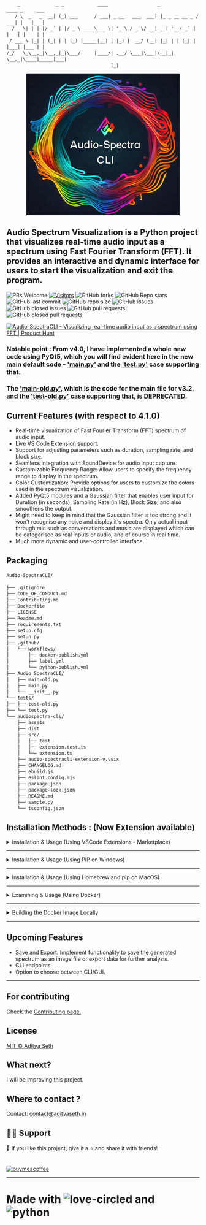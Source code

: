 ```
    _             _ _            ____                  _              ____ _     ___
   / \  _   _  __| (_) ___      / ___| _ __   ___  ___| |_ _ __ __ _ / ___| |   |_ _|
  / _ \| | | |/ _` | |/ _ \ ____\___ \| '_ \ / _ \/ __| __| '__/ _` | |   | |    | |
 / ___ \ |_| | (_| | | (_) |_____|__) | |_) |  __/ (__| |_| | | (_| | |___| |___ | |
/_/   \_\__,_|\__,_|_|\___/     |____/| .__/ \___|\___|\__|_|  \__,_|\____|_____|___|
                                      |_|
```

<div align=center>

![](/audiospectra-cli/assets/cover.jpg)

</div>

## Audio Spectrum Visualization is a Python project that visualizes real-time audio input as a spectrum using Fast Fourier Transform (FFT). It provides an interactive and dynamic interface for users to start the visualization and exit the program.

 <p>

![PRs Welcome](https://img.shields.io/badge/PRs-welcome-brightgreen.svg?style=flat)
[![Visitors](https://api.visitorbadge.io/api/visitors?path=https%3A%2F%2Fgithub.com%2FAdityaSeth777%2FAudio-SpectraCLI&label=Visitors&countColor=%23263759&style=plastic)](https://visitorbadge.io/status?path=https%3A%2F%2Fgithub.com%2FAdityaSeth777%2FAudio-SpectraCLI)
![GitHub forks](https://img.shields.io/github/forks/AdityaSeth777/Audio-SpectraCLI)
![GitHub Repo stars](https://img.shields.io/github/stars/AdityaSeth777/Audio-SpectraCLI)
![GitHub last commit](https://img.shields.io/github/last-commit/AdityaSeth777/Audio-SpectraCLI)
![GitHub repo size](https://img.shields.io/github/repo-size/AdityaSeth777/Audio-SpectraCLI)
![GitHub issues](https://img.shields.io/github/issues/AdityaSeth777/Audio-SpectraCLI)
![GitHub closed issues](https://img.shields.io/github/issues-closed-raw/AdityaSeth777/Audio-SpectraCLI)
![GitHub pull requests](https://img.shields.io/github/issues-pr/AdityaSeth777/Audio-SpectraCLI)
![GitHub closed pull requests](https://img.shields.io/github/issues-pr-closed/AdityaSeth777/Audio-SpectraCLI)

 </p>

<a href="https://www.producthunt.com/posts/audio-spectracli?utm_source=badge-featured&utm_medium=badge&utm_souce=badge-audio&#0045;spectracli" target="_blank"><img src="https://api.producthunt.com/widgets/embed-image/v1/featured.svg?post_id=458166&theme=light" alt="Audio&#0045;SpectraCLI - Visualizing&#0032;real&#0045;time&#0032;audio&#0032;input&#0032;as&#0032;a&#0032;spectrum&#0032;using&#0032;FFT | Product Hunt" style="width: 250px; height: 54px;" width="250" height="54" /></a>

### Notable point : From v4.0, I have implemented a whole new code using PyQt5, which you will find evident here in the new main default code - [&#39;main.py&#39;](./Audio_SpectraCLI/main.py) and the [&#39;test.py&#39;](./tests/test.py) case supporting that.

### The [&#39;main-old.py&#39;](./Audio_SpectraCLI/main-old.py), which is the code for the main file for v3.2, and the [&#39;test-old.py&#39;](./tests/test-old.py) case supporting that, is DEPRECATED.

## Current Features (with respect to 4.1.0)

- Real-time visualization of Fast Fourier Transform (FFT) spectrum of audio input.
- Live VS Code Extension support.
- Support for adjusting parameters such as duration, sampling rate, and block size.
- Seamless integration with SoundDevice for audio input capture.
- Customizable Frequency Range: Allow users to specify the frequency range to display in the spectrum.
- Color Customization: Provide options for users to customize the colors used in the spectrum visualization.
- Added PyQt5 modules and a Gaussian filter that enables user input for Duration (in seconds), Sampling Rate (in Hz), Block Size, and also smoothens the output.
- Might need to keep in mind that the Gaussian filter is too strong and it won't recognise any noise and display it's spectra. Only actual input through mic such as conversations and music are displayed which can be categorised as real inputs or audio, and of course in real time.
- Much more dynamic and user-controlled interface.

## Packaging

```
Audio-SpectraCLI/

├── .gitignore
├── CODE_OF_CONDUCT.md
├── Contributing.md
├── Dockerfile
├── LICENSE
├── Readme.md
├── requirements.txt
├── setup.cfg
├── setup.py
├── .github/
│   └── workflows/
│       ├── docker-publish.yml
│       ├── label.yml
│       └── python-publish.yml
├── Audio_SpectraCLI/
│   ├── main-old.py
│   ├── main.py
│   └── __init__.py
└── tests/
├── ├── test-old.py
├── └── test.py
└── audiospectra-cli/
    ├── assets
    ├── dist
    ├── src/
    │   ├── test
    │   ├── extension.test.ts
    │   └── extension.ts
    ├── audio-spectracli-extension-v.vsix
    ├── CHANGELOG.md
    ├── ebuild.js
    ├── eslint.config.mjs
    ├── package.json
    ├── package-lock.json
    ├── README.md
    ├── sample.py
    └── tsconfig.json
```

## Installation Methods : (Now Extension available)

<details>

<summary> Installation & Usage (Using VSCode Extensions - Marketplace)</summary>

# How to Use the Audio-SpectraCLI Extension

Follow these steps to use the Audio-SpectraCLI extension in Visual Studio Code:

1. **Open Visual Studio Code**
   - Launch VS Code on your computer (macOS, Windows, or Linux).

2. **Install the Audio-SpectraCLI Extension**
   - Go to the Extensions sidebar by clicking on the Extensions icon in the Activity Bar (or press `Ctrl+Shift+X` on Windows/Linux or `Cmd+Shift+X` on macOS).
   - Search for "Audio-SpectraCLI" in the Extensions Marketplace.
   - Click **Install** next to the Audio-SpectraCLI extension.

3. **Activate the Extension**
   - After installation, open the Command Palette by pressing `F1` or `Ctrl+Shift+P` on Windows/Linux or `Cmd+Shift+P` on macOS.
   - Type `>Audio-SpectraCLI: Add Sample Code` or `>Audio-SpectraCLI: View Status`.
   - Select either command to activate and use the extension.

4. **Using the Commands**
   - **Add Sample Code**: Inserts sample code for Audio-SpectraCLI into the current editor window.
     - Open any Python file or create a new one.
     - Run the command `Audio-SpectraCLI: Add Sample Code` from the Command Palette.
     - The sample code should appear in the editor.
   - **View Extension Status**: Displays the current status of Audio-SpectraCLI.
     - Run the command `Audio-SpectraCLI: View Status` from the Command Palette.
     - You’ll see a notification indicating that Audio-SpectraCLI is ready to use.

5. **Verify the Extension**
   - Ensure that the Audio-SpectraCLI commands work as expected by following the steps above.
   - You should see notifications for the status and sample code added in the editor.

6. **Customize as Needed**
   - You can modify the inserted code or use the extension as a reference for developing your own custom scripts with Audio-SpectraCLI.

> **Note**: If you encounter issues, check the extension's [README](./README.md) or reach out to contact@adityaseth.in support for troubleshooting.

Enjoy using Audio-SpectraCLI in VS Code!

Once you have activated the audio_visualizer instance, feel free to use it wherever in the program. It consists of several parameters (which gives more control to the user), so make sure to configure and add those before using it in your code. Also, the user can modify (wrt [v4.1.0](https://github.com/AdityaSeth777/Audio-SpectraCLI/tree/4.1.0)) the Duration (in seconds), Sampling Rate (in Hz), and Block Size.

---

</details>

----

<details>

<summary> Installation & Usage (Using PIP on Windows)</summary>

1. Install using pip (Use pip3 instead, if pip doesn't work.)

```
pip install Audio-SpectraCLI
```

2. Import and use modules

- Create a Python file.
- You can use [Example.py](https://github.com/AdityaSeth777/Audio-SpectraCLI/blob/main/tests/test.py) as a reference or use the following code :

```python
from Audio_SpectraCLI import AudioSpectrumVisualizer
from PyQt5.QtWidgets import QApplication

# Creating an instance of AudioSpectrumVisualizer with custom parameters
app = QApplication([])
audio_visualizer = AudioSpectrumVisualizer(
    duration=5, fs=22050, block_size=1024, frequency_range=(1000, 5000), color='red')

# Starting the audio spectrum visualization
audio_visualizer.show()
app.exec_()
```

Once you have activated the audio_visualizer instance, feel free to use it wherever in the program. It consists of several parameters (which gives more control to the user), so make sure to configure and add those before using it in your code. Also, the user can modify (wrt [v4.1.0](https://github.com/AdityaSeth777/Audio-SpectraCLI/tree/4.1.0)) the Duration (in seconds), Sampling Rate (in Hz), and Block Size.

---

</details>

---

<details>

<summary> Installation & Usage (Using Homebrew and pip on MacOS)</summary>

1. Install using pip (Use pip3 instead, if pip doesn't work.)

```
brew install pyaudio
pip install Audio-SpectraCLI
```

2. Import and use modules

- Create a Python file.
- You can use [Example.py](https://github.com/AdityaSeth777/Audio-SpectraCLI/blob/main/tests/test.py) as a reference or use the following code :

```python
from Audio_SpectraCLI import AudioSpectrumVisualizer
from PyQt5.QtWidgets import QApplication

# Creating an instance of AudioSpectrumVisualizer with custom parameters
app = QApplication([])
audio_visualizer = AudioSpectrumVisualizer(
    duration=5, fs=22050, block_size=1024, frequency_range=(1000, 5000), color='red')

# Starting the audio spectrum visualization
audio_visualizer.show()
app.exec_()
```

Once you have activated the audio_visualizer instance, feel free to use it wherever in the program. It consists of several parameters (which gives more control to the user), so make sure to configure and add those before using it in your code. Also, the user can modify (wrt [v4.1.0](https://github.com/AdityaSeth777/Audio-SpectraCLI/tree/4.1.0)) the Duration (in seconds), Sampling Rate (in Hz), and Block Size.

---

</details>


---

<details>

<summary> Examining & Usage (Using Docker) </summary>

1. Prerequisites
   You should have docker installed on your machine. You can download and install Docker from [here](https://www.docker.com/products/docker-desktop).
2. Pulling the Docker Image

You can pull the pre-built Docker image from Docker Hub using the following command:

```sh
docker pull adityaseth777/audio-spectracli
```

3. Viewing Files Inside the Docker Container
   For seeing the files inside the Docker container for debugging purposes, you can run an interactive shell session:

```sh
docker run --rm -it --entrypoint /bin/bash audio-spectracli
```

4. Use the 'ls' command to view the files and get a proper understanding of the file structure :

```sh
ls
```

5. You can use [Example.py](https://github.com/AdityaSeth777/Audio-SpectraCLI/blob/main/tests/test.py) as a reference or use the following code :

```python
from Audio_SpectraCLI import AudioSpectrumVisualizer
from PyQt5.QtWidgets import QApplication

# Creating an instance of AudioSpectrumVisualizer with custom parameters
app = QApplication([])
audio_visualizer = AudioSpectrumVisualizer(
    duration=5, fs=22050, block_size=1024, frequency_range=(1000, 5000), color='red')

# Starting the audio spectrum visualization
audio_visualizer.show()
app.exec_()
```

Once you have activated the audio_visualizer instance, feel free to use it wherever in the program. It consists of several parameters (which gives more control to the user), so make sure to configure and add those before using it in your code. Also, the user can modify (wrt [v4.1.0](https://github.com/AdityaSeth777/Audio-SpectraCLI/tree/4.1.0)) the Duration (in seconds), Sampling Rate (in Hz), and Block Size.

---

</details>

---

<details>

<summary> Building the Docker Image Locally </summary>

If you prefer to build the Docker image locally, follow these steps:

1. Clone the repository :

```sh
git clone https://github.com/AdityaSeth777/Audio-SpectraCLI.git
cd Audio-SpectraCLI
```

2. Build the Docker image:

```sh
docker build -t audio-spectracli .
```

3. Viewing Files Inside the Docker Container
   For seeing the files inside the Docker container for debugging purposes, you can run an interactive shell session:

```sh
docker run --rm -it --entrypoint /bin/bash audio-spectracli
```

4. Use the 'ls' command to view the files and get a proper understanding of the file structure :

```sh
ls
```

5. You can use [Example.py](https://github.com/AdityaSeth777/Audio-SpectraCLI/blob/main/tests/test.py) as a reference or use the following code :

```python
from Audio_SpectraCLI import AudioSpectrumVisualizer
from PyQt5.QtWidgets import QApplication

# Creating an instance of AudioSpectrumVisualizer with custom parameters
app = QApplication([])
audio_visualizer = AudioSpectrumVisualizer(
    duration=5, fs=22050, block_size=1024, frequency_range=(1000, 5000), color='red')

# Starting the audio spectrum visualization
audio_visualizer.show()
app.exec_()
```

Once you have activated the audio_visualizer instance, feel free to use it wherever in the program. It consists of several parameters (which gives more control to the user), so make sure to configure and add those before using it in your code. Also, the user can modify (wrt [v4.1.0](https://github.com/AdityaSeth777/Audio-SpectraCLI/tree/4.1.0)) the Duration (in seconds), Sampling Rate (in Hz), and Block Size.

</details>

---

## Upcoming Features

- Save and Export: Implement functionality to save the generated spectrum as an image file or export data for further analysis.
- CLI endpoints.
- Option to choose between CLI/GUI.

---

## For contributing

Check the [Contributing page.](https://github.com/AdityaSeth777/Audio-SpectraCLI/blob/main/Contributing.md)

## License

[MIT © Aditya Seth](https://github.com/AdityaSeth777/Audio-SpectraCLI/blob/main/LICENSE)

## What next?

I will be improving this project.

## Where to contact ?

Contact: [contact@adityaseth.in](mailto:contact@adityaseth.in?subject=Email%20owing%20to%20adityaseth.in&body=Greetings%2C%0AI%20am%20%5Bname%5D.%20I%20just%20came%20across%20your%20website%20and%20was%20hoping%20to%20talk%20to%20you%20about%20something.)

## 🙋‍♂️ Support

💙 If you like this project, give it a ⭐ and share it with friends! <br><br>

[<img width="200" height="70" src="https://i.postimg.cc/R0cqPmDf/bmc-button.png" alt="buymeacoffee">](https://www.buymeacoffee.com/adityaseth)

---

# Made with <img width="40" height="40" src="https://img.icons8.com/clouds/100/love-circled.png" alt="love-circled"/> and <img width="40" height="40" src="https://img.icons8.com/clouds/100/python.png" alt="python"/>